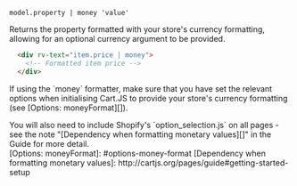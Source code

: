 `model.property | money 'value'`

Returns the property formatted with your store's currency formatting, allowing for an optional currency argument to be provided.

```html
  <div rv-text="item.price | money">
    <!-- Formatted item price -->
  </div>
```

<div class="callout callout-warning">
  <p>
    If using the `money` formatter, make sure that you have set the relevant options when initialising Cart.JS to provide your store's currency formatting (see [Options: moneyFormat][]).
  </p>
  <p style="margin-bottom: 0;">
    You will also need to include Shopify's `option_selection.js` on all pages - see the note "[Dependency when formatting monetary values][]" in the Guide for more detail.
  </p>
</div>
[Options: moneyFormat]: #options-money-format
[Dependency when formatting monetary values]: http://cartjs.org/pages/guide#getting-started-setup